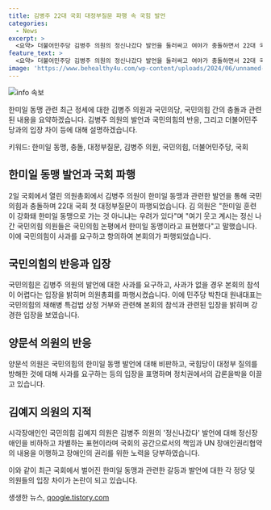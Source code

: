 ```yaml
---
title: 김병주 22대 국회 대정부질문 파행 속 국힘 발언
categories:
  - News
excerpt: >
  <요약> 더불어민주당 김병주 의원의 정신나갔다 발언을 둘러싸고 여야가 충돌하면서 22대 국회 첫 대정부질문이 파행됐다. 국민의힘은 공식 사과 없으면 본회의 참석 어려워하고, 민주당은 경제 분야 대정부질문으로 참석한다고 밝혔다. 이에 정치권에서는 의원들 간 갑론을박이 이어지고 있다. 함께 정부의 추경호 원내대표는 국민의힘 의원들이 김 의원의 공식적 사과 없이 본회의를 연기하기로 결정했다고 밝혔다. 또한, 국민의힘 김예지 의원은 김병주 의원의 발언을 통해 장애인 비하와 차별을 조장하는 표현이라 지적했다.
feature_text: >
  <요약> 더불어민주당 김병주 의원의 정신나갔다 발언을 둘러싸고 여야가 충돌하면서 22대 국회 첫 대정부질문이 파행됐다. 국민의힘은 공식 사과 없으면 본회의 참석 어려워하고, 민주당은 경제 분야 대정부질문으로 참석한다고 밝혔다. 이에 정치권에서는 의원들 간 갑론을박이 이어지고 있다. 함께 정부의 추경호 원내대표는 국민의힘 의원들이 김 의원의 공식적 사과 없이 본회의를 연기하기로 결정했다고 밝혔다. 또한, 국민의힘 김예지 의원은 김병주 의원의 발언을 통해 장애인 비하와 차별을 조장하는 표현이라 지적했다.
image: 'https://www.behealthy4u.com/wp-content/uploads/2024/06/unnamed-file.png'
---
```


<p><img src="https://www.behealthy4u.com/wp-content/uploads/2024/06/unnamed-file.png" alt="info 속보" /></p>

<p>한미일 동맹 관련 최근 정세에 대한 김병주 의원과 국민의당, 국민의힘 간의 충돌과 관련된 내용을 요약하겠습니다. 김병주 의원의 발언과 국민의힘의 반응, 그리고 더불어민주당과의 입장 차이 등에 대해 설명하겠습니다.</p>

<p>키워드: 한미일 동맹, 충돌, 대정부질문, 김병주 의원, 국민의힘, 더불어민주당, 국회</p>

<h2 data-ke-size="size26">한미일 동맹 발언과 국회 파행</h2>

<p data-ke-size="size16">2일 국회에서 열린 의원총회에서 김병주 의원이 한미일 동맹과 관련한 발언을 통해 국민의힘과 충돌하며 22대 국회 첫 대정부질문이 파행되었습니다. 김 의원은 "한미일 훈련이 강화돼 한미일 동맹으로 가는 것 아니냐는 우려가 있다"며 "여기 웃고 계시는 정신 나간 국민의힘 의원들은 국민의힘 논평에서 한미일 동맹이라고 표현했다"고 말했습니다. 이에 국민의힘이 사과를 요구하고 항의하여 본회의가 파행되었습니다.</p>

<h2 data-ke-size="size26">국민의힘의 반응과 입장</h2>

<p data-ke-size="size16">국민의힘은 김병주 의원의 발언에 대한 사과를 요구하고, 사과가 없을 경우 본회의 참석이 어렵다는 입장을 밝히며 의원총회를 파행시켰습니다. 이에 민주당 박찬대 원내대표는 국민의힘의 채해병 특검법 상정 거부와 관련해 본회의 참석과 관련된 입장을 밝히며 강경한 입장을 보였습니다.</p>

<h2 data-ke-size="size26">양문석 의원의 반응</h2>

<p data-ke-size="size16">양문석 의원은 국민의힘의 한미일 동맹 발언에 대해 비판하고, 국힘당이 대정부 질의를 방해한 것에 대해 사과를 요구하는 등의 입장을 표명하며 정치권에서의 갑론을박을 이끌고 있습니다.</p>

<h2 data-ke-size="size26">김예지 의원의 지적</h2>

<p data-ke-size="size16">시각장애인인 국민의힘 김예지 의원은 김병주 의원의 '정신나갔다' 발언에 대해 정신장애인을 비하하고 차별하는 표현이라며 국회의 공간으로서의 책임과 UN 장애인권리협약의 내용을 이행하고 장애인의 권리를 위한 노력을 당부하였습니다.</p>

<p>이와 같이 최근 국회에서 벌어진 한미일 동맹과 관련한 갈등과 발언에 대한 각 정당 및 의원들의 입장 차이가 논란이 되고 있습니다.</p>
생생한 뉴스, <a href="https://qoogle.tistory.com" rel="dofollow">qoogle.tistory.com</a>


